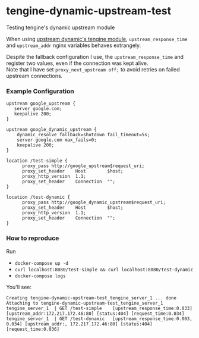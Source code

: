 # tengine-dynamic-upstream-test
Testing tengine's dynamic upstream module

When using [upstream dynamic's tengine module](https://tengine.taobao.org/document/http_upstream_dynamic.html), `upstream_response_time` and `upstream_addr` nginx variables behaves extrangely.

Despite the fallback configuration I use, the `upstream_response_time` and register two values, even if the connection was kept alive.  
Note that I have set `proxy_next_upstream off;` to avoid retries on failed upstream connections. 

### Example Configuration

 ```
upstream google_upstream {
    server google.com;
    keepalive 200;
}
```

```
upstream google_dynamic_upstream {
    dynamic_resolve fallback=shutdown fail_timeout=5s;
    server google.com max_fails=0;
    keepalive 200;
}
```

```
location /test-simple {
      proxy_pass http://google_upstream$request_uri;
      proxy_set_header    Host        $host;
      proxy_http_version  1.1;
      proxy_set_header    Connection  "";
}

location /test-dynamic {
      proxy_pass http://google_dynamic_upstream$request_uri;
      proxy_set_header    Host        $host;
      proxy_http_version  1.1;
      proxy_set_header    Connection  "";
}
```

### How to reproduce

Run
- `docker-compose up -d`
- `curl localhost:8080/test-simple && curl localhost:8080/test-dynamic`
- `docker-compose logs`

You'll see:

```
Creating tengine-dynamic-upstream-test_tengine_server_1 ... done
Attaching to tengine-dynamic-upstream-test_tengine_server_1
tengine_server_1  | GET /test-simple 	[upstream_response_time:0.033] [upstream_addr:172.217.172.46:80] [status:404] [request_time:0.034]
tengine_server_1  | GET /test-dynamic 	[upstream_response_time:0.003, 0.034] [upstream_addr:, 172.217.172.46:80] [status:404] [request_time:0.036]
```
